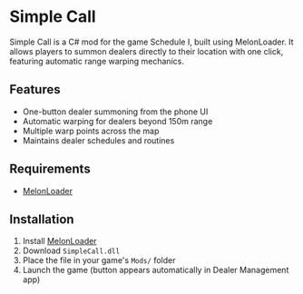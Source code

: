 # Simple Call

Simple Call is a C# mod for the game Schedule I, built using MelonLoader. It allows players to summon dealers directly to their location with one click, featuring automatic range warping mechanics.

## Features
- One-button dealer summoning from the phone UI
- Automatic warping for dealers beyond 150m range  
- Multiple warp points across the map  
- Maintains dealer schedules and routines  

## Requirements

- [MelonLoader](https://melonwiki.xyz/)

## Installation

1. Install [MelonLoader](https://melonwiki.xyz/)  
2. Download `SimpleCall.dll`  
3. Place the file in your game's `Mods/` folder  
4. Launch the game (button appears automatically in Dealer Management app)